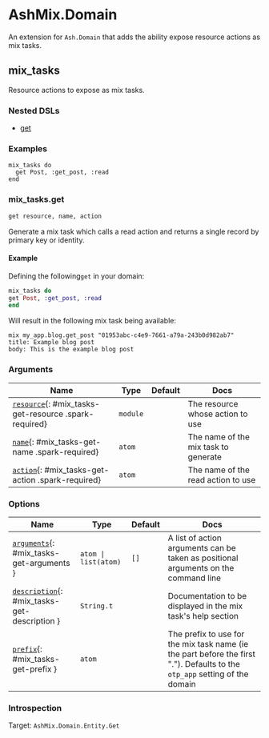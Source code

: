 <!--
This file was generated by Spark. Do not edit it by hand.
-->
# AshMix.Domain

An extension for `Ash.Domain` that adds the ability expose resource actions as
mix tasks.


## mix_tasks
Resource actions to expose as mix tasks.


### Nested DSLs
 * [get](#mix_tasks-get)


### Examples
```
mix_tasks do
  get Post, :get_post, :read
end

```




### mix_tasks.get
```elixir
get resource, name, action
```


Generate a mix task which calls a read action and returns a single record
by primary key or identity.

#### Example

Defining the following`get` in your domain:

```elixir
mix_tasks do
get Post, :get_post, :read
end
```

Will result in the following mix task being available:

```
mix my_app.blog.get_post "01953abc-c4e9-7661-a79a-243b0d982ab7"
title: Example blog post
body: This is the example blog post
```






### Arguments

| Name | Type | Default | Docs |
|------|------|---------|------|
| [`resource`](#mix_tasks-get-resource){: #mix_tasks-get-resource .spark-required} | `module` |  | The resource whose action to use |
| [`name`](#mix_tasks-get-name){: #mix_tasks-get-name .spark-required} | `atom` |  | The name of the mix task to generate |
| [`action`](#mix_tasks-get-action){: #mix_tasks-get-action .spark-required} | `atom` |  | The name of the read action to use |
### Options

| Name | Type | Default | Docs |
|------|------|---------|------|
| [`arguments`](#mix_tasks-get-arguments){: #mix_tasks-get-arguments } | `atom \| list(atom)` | `[]` | A list of action arguments can be taken as positional arguments on the command line |
| [`description`](#mix_tasks-get-description){: #mix_tasks-get-description } | `String.t` |  | Documentation to be displayed in the mix task's help section |
| [`prefix`](#mix_tasks-get-prefix){: #mix_tasks-get-prefix } | `atom` |  | The prefix to use for the mix task name (ie the part before the first ".").  Defaults to the `otp_app` setting of the domain |





### Introspection

Target: `AshMix.Domain.Entity.Get`





<style type="text/css">.spark-required::after { content: "*"; color: red !important; }</style>
